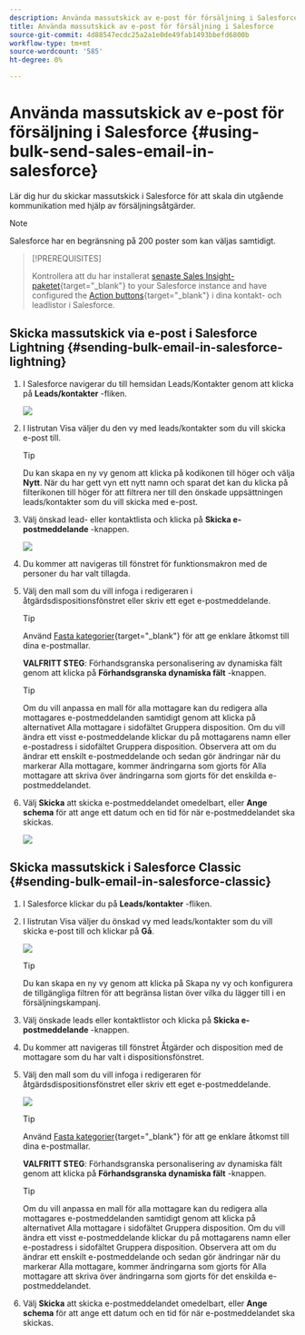 ```yaml
---
description: Använda massutskick av e-post för försäljning i Salesforce - Marketo Docs - produktdokumentation
title: Använda massutskick av e-post för försäljning i Salesforce
source-git-commit: 4d88547ecdc25a2a1e0de49fab1493bbefd6800b
workflow-type: tm+mt
source-wordcount: '585'
ht-degree: 0%

---
```


# Använda massutskick av e-post för försäljning i Salesforce {#using-bulk-send-sales-email-in-salesforce}

Lär dig hur du skickar massutskick i Salesforce för att skala din utgående kommunikation med hjälp av försäljningsåtgärder.

>[!NOTE]
>
>Salesforce har en begränsning på 200 poster som kan väljas samtidigt.

>[!PREREQUISITES]
>
>Kontrollera att du har installerat [senaste Sales Insight-paketet](/help/marketo/product-docs/marketo-sales-insight/msi-for-salesforce/upgrading/upgrading-your-msi-package.md){target="_blank"} to your Salesforce instance and have configured the [Action buttons](/help/marketo/product-docs/marketo-sales-insight/actions/crm/salesforce-package-configuration/add-action-buttons-to-salesforce-list-view.md){target="_blank"} i dina kontakt- och leadlistor i Salesforce.

## Skicka massutskick via e-post i Salesforce Lightning {#sending-bulk-email-in-salesforce-lightning}

1. I Salesforce navigerar du till hemsidan Leads/Kontakter genom att klicka på **Leads/kontakter** -fliken.

   ![](assets/using-bulk-send-sales-email-in-salesforce-1.png)

1. I listrutan Visa väljer du den vy med leads/kontakter som du vill skicka e-post till.

   >[!TIP]
   >
   >Du kan skapa en ny vy genom att klicka på kodikonen till höger och välja **Nytt**. När du har gett vyn ett nytt namn och sparat det kan du klicka på filterikonen till höger för att filtrera ner till den önskade uppsättningen leads/kontakter som du vill skicka med e-post.

1. Välj önskad lead- eller kontaktlista och klicka på **Skicka e-postmeddelande** -knappen.

   ![](assets/using-bulk-send-sales-email-in-salesforce-2.png)

1. Du kommer att navigeras till fönstret för funktionsmakron med de personer du har valt tillagda.

1. Välj den mall som du vill infoga i redigeraren i åtgärdsdispositionsfönstret eller skriv ett eget e-postmeddelande.

   >[!TIP]
   >
   >Använd [Fasta kategorier](/help/marketo/product-docs/marketo-sales-insight/actions/email/using-the-compose-window/using-a-template-in-the-compose-window.md#pinning-template-categories-in-the-compose-window){target="_blank"} för att ge enklare åtkomst till dina e-postmallar.

   **VALFRITT STEG**: Förhandsgranska personalisering av dynamiska fält genom att klicka på **Förhandsgranska dynamiska fält** -knappen.

   >[!TIP]
   >
   >Om du vill anpassa en mall för alla mottagare kan du redigera alla mottagares e-postmeddelanden samtidigt genom att klicka på alternativet Alla mottagare i sidofältet Gruppera disposition. Om du vill ändra ett visst e-postmeddelande klickar du på mottagarens namn eller e-postadress i sidofältet Gruppera disposition. Observera att om du ändrar ett enskilt e-postmeddelande och sedan gör ändringar när du markerar Alla mottagare, kommer ändringarna som gjorts för Alla mottagare att skriva över ändringarna som gjorts för det enskilda e-postmeddelandet.

1. Välj **Skicka** att skicka e-postmeddelandet omedelbart, eller **Ange schema** för att ange ett datum och en tid för när e-postmeddelandet ska skickas.

   ![](assets/using-bulk-send-sales-email-in-salesforce-3.png)

## Skicka massutskick i Salesforce Classic {#sending-bulk-email-in-salesforce-classic}

1. I Salesforce klickar du på **Leads/kontakter** -fliken.

1. I listrutan Visa väljer du önskad vy med leads/kontakter som du vill skicka e-post till och klickar på **Gå**.

   ![](assets/using-bulk-send-sales-email-in-salesforce-4.png)

   >[!TIP]
   >
   >Du kan skapa en ny vy genom att klicka på Skapa ny vy och konfigurera de tillgängliga filtren för att begränsa listan över vilka du lägger till i en försäljningskampanj.

1. Välj önskade leads eller kontaktlistor och klicka på **Skicka e-postmeddelande** -knappen.

1. Du kommer att navigeras till fönstret Åtgärder och disposition med de mottagare som du har valt i dispositionsfönstret.

1. Välj den mall som du vill infoga i redigeraren för åtgärdsdispositionsfönstret eller skriv ett eget e-postmeddelande.

   ![](assets/using-bulk-send-sales-email-in-salesforce-6.png)

   >[!TIP]
   >
   >Använd [Fasta kategorier](/help/marketo/product-docs/marketo-sales-insight/actions/email/using-the-compose-window/using-a-template-in-the-compose-window.md#pinning-template-categories-in-the-compose-window){target="_blank"} för att ge enklare åtkomst till dina e-postmallar.

   **VALFRITT STEG**: Förhandsgranska personalisering av dynamiska fält genom att klicka på **Förhandsgranska dynamiska fält** -knappen.

   >[!TIP]
   >
   >Om du vill anpassa en mall för alla mottagare kan du redigera alla mottagares e-postmeddelanden samtidigt genom att klicka på alternativet Alla mottagare i sidofältet Gruppera disposition. Om du vill ändra ett visst e-postmeddelande klickar du på mottagarens namn eller e-postadress i sidofältet Gruppera disposition. Observera att om du ändrar ett enskilt e-postmeddelande och sedan gör ändringar när du markerar Alla mottagare, kommer ändringarna som gjorts för Alla mottagare att skriva över ändringarna som gjorts för det enskilda e-postmeddelandet.

1. Välj **Skicka** att skicka e-postmeddelandet omedelbart, eller **Ange schema** för att ange ett datum och en tid för när e-postmeddelandet ska skickas.
